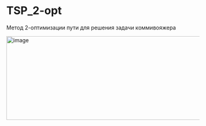 # TSP_2-opt
Метод 2-оптимизации пути для решения задачи коммивояжера

<img width="768" height="219" alt="image" src="https://github.com/user-attachments/assets/ff168d12-b05d-46b1-9434-7404ff9380b2" />

